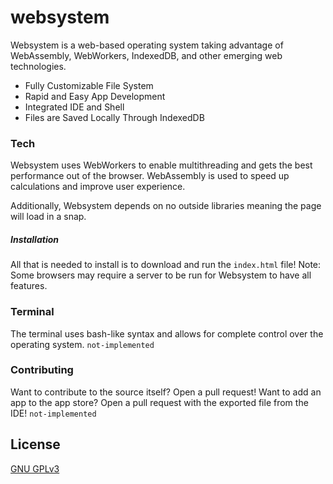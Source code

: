 # websystem
Websystem is a web-based operating system taking advantage of WebAssembly, WebWorkers, IndexedDB, and other emerging web technologies.

  - Fully Customizable File System
  - Rapid and Easy App Development
  - Integrated IDE and Shell
  - Files are Saved Locally Through IndexedDB

### Tech
Websystem uses WebWorkers to enable multithreading and gets the best performance out of the browser. WebAssembly is used to speed up calculations and improve user experience.

Additionally, Websystem depends on no outside libraries meaning the page will load in a snap.

##### Installation
All that is needed to install is to download and run the `index.html` file! 
Note: Some browsers may require a server to be run for Websystem to have all features.

### Terminal
The terminal uses bash-like syntax and allows for complete control over the operating system. `not-implemented`


### Contributing
Want to contribute to the source itself? Open a pull request! 
Want to add an app to the app store? Open a pull request with the exported file from the IDE! `not-implemented`

License
----
[GNU GPLv3](https://www.gnu.org/licenses/gpl-3.0.en.html "GNU GPLv3 License")
